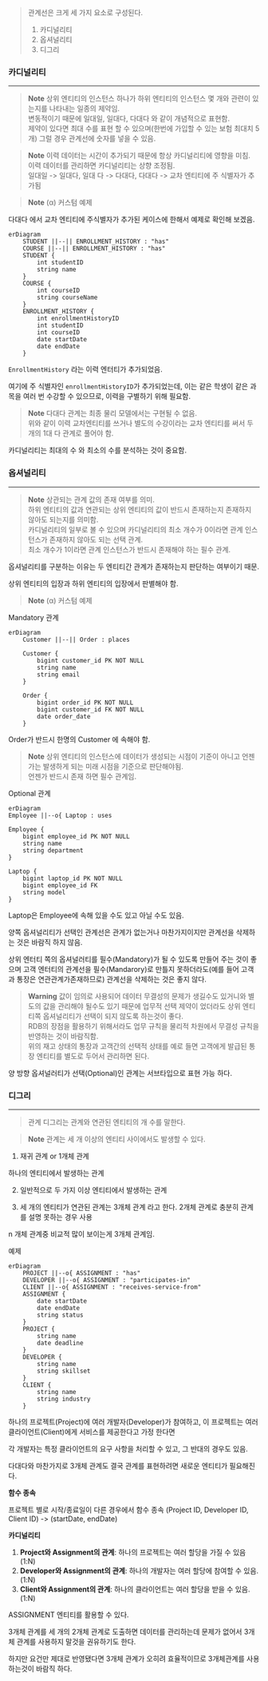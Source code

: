 >  관계선은 크게 세 가지 요소로 구성된다.
>  1. 카디널리티
>  2. 옵셔널리티
>  3. 디그리

### 카디널리티
---
>**Note**
> 상위 엔티티의 인스턴스 하나가 하위 엔티티의 인스턴스 몇 개와 관련이 있는지를 나타내는 일종의 제약임. \
> 변동적이기 때문에 일대일, 일대다, 다대다 와 같이 개념적으로 표현함. \
> 제약이 있다면 최대 수를 표현 할 수 있으며(한번에 가입할 수 있는 보험 최대치 5개) 그럴 경우 관계선에 숫자를 넣을 수 있음.

>**Note**
>이력 데이터는 시간이 추가되기 때문에 항상 카디널리티에 영향을 미침. \
>이력 데이터를 관리하면 카디널리티는 상향 조정됨. \
>일대일 -> 일대다, 일대 다 -> 다대다, 다대다 -> 교차 엔티티에 주 식별자가 추가됨

>**Note**
> (α) 커스텀 예제

다대다 에서 교차 엔티티에 주식별자가 추가된 케이스에 한해서 예제로 확인해 보겠음.

```mermaid
erDiagram
    STUDENT ||--|| ENROLLMENT_HISTORY : "has"
    COURSE ||--|| ENROLLMENT_HISTORY : "has"
    STUDENT {
        int studentID
        string name
    }
    COURSE {
        int courseID
        string courseName
    }
    ENROLLMENT_HISTORY {
        int enrollmentHistoryID
        int studentID
        int courseID
        date startDate
        date endDate
    }
```
`EnrollmentHistory` 라는 이력 엔터티가 추가되었음.

여기에 주 식별자인 `enrollmentHistoryID`가 추가되었는데, 이는 같은 학생이 같은 과목을 여러 번 수강할 수 있으므로, 이력을 구별하기 위해 필요함.

>**Note**
>다대다 관계는 최종 물리 모델에서는 구현될 수 없음. \
>위와 같이 이력 교차엔티티를 쓰거나 별도의 수강이라는 교차 엔티티를 써서 두개의 1대 다 관계로 풀어야 함.

카디널리티는 최대의 수 와 최소의 수를 분석하는 것이 중요함.

### 옵셔널리티
---
>**Note**
> 상관되는 관계 값의 존재 여부를 의미. \
> 하위 엔티티의 값과 연관되는 상위 엔티티의 값이 반드시 존재하는지 존재하지 않아도 되는지를 의미함. \
> 카디널리티의 일부로 볼 수 있으며 카디널리티의 최소 개수가 0이라면 관계 인스턴스가 존재하지 않아도 되는 선택 관계. \
> 최소 개수가 1이라면 관계 인스턴스가 반드시 존재해야 하는 필수 관계.

옵셔널리티를 구분하는 이유는 두 엔티티간 관계가 존재하는지 판단하는 여부이기 때문.

상위 엔티티의 입장과 하위 엔티티의 입장에서 판별해야 함.

>**Note**
> (α) 커스텀 예제

Mandatory 관계

```mermaid
erDiagram
    Customer ||--|| Order : places
    
    Customer {
        bigint customer_id PK NOT NULL
        string name
        string email
    }
    
    Order {
        bigint order_id PK NOT NULL
        bigint customer_id FK NOT NULL
        date order_date
    }
```

Order가 반드시 한명의 Customer 에 속해야 함.

>**Note**
>상위 엔티티의 인스턴스에 데이터가 생성되는 시점이 기준이 아니고 언젠가는 발생하게 되는 미래 시점을 기준으로 판단해야됨. \
>언젠가 반드시 존재 하면 필수 관계임.


Optional 관계 

```mermaid
erDiagram
Employee ||--o{ Laptop : uses

Employee {
	bigint employee_id PK NOT NULL
	string name
	string department
}

Laptop {
	bigint laptop_id PK NOT NULL
	bigint employee_id FK
	string model
}
```

Laptop은 Employee에 속해 있을 수도 있고 아닐 수도 있음.

양쪽 옵셔널리티가 선택인 관계선은 관계가 없는거나 마찬가지이지만 관계선을 삭제하는 것은 바람직 하지 않음.

상위 엔터티 쪽의 옵셔널러티를 필수(Mandatory)가 될 수 있도록 만들어 주는 것이 좋으며 고객 엔터티의 관계선을 필수(Mandarory)로 만틀지 못하더라도(예를 들어 고객과 통장은 연관관계가존재하므로) 관계선을 삭제하는 것은 좋지 않다.

>**Warning**
>값이 임의로 사용되어 데이터 무결성의 문제가 생길수도 있거니와 별도의 값을 관리해야 될수도 있기 때문에 업무적 선택 제약이 었더라도 상위 엔티티쪽 옵셔널리티가 선택이 되지 않도록 하는것이 좋다. \
>RDB의 장점을 활용하기 위해서라도 업무 규칙을 물리적 차원에서 무결성 규칙을 반영하는 것이 바람직함. \
>위의 재고 상태의 통장과 고객간의 선택적 상태를 예로 들면 고객에게 발급된 통장 엔티티를 별도로 두어서 관리하면 된다.

양 방향 옵셔널러티가 선택(Optional)인 관계는 서브타입으로 표현 가능 하다.

### 디그리
---
> 관계 디그리는 관계와 연관된 엔티티의 개 수를 말한다.

>**Note**
>관계는 세 개 이상의 엔티티 사이에서도 발생할 수 있다. 

1. 재귀 관계 or 1개체 관계

하나의 엔티티에서 발생하는 관계

2. 일반적으로 두 가지 이상 엔티티에서 발생하는 관계

3. 세 개의 엔티티가 연관된 관계는 3개체 관계 라고 한다.
   2개체 관계로 충분히 관계를 설명 못하는 경우 사용

n 개체 관계중 비교적 많이 보이는게 3개체 관계임.

예제

```mermaid
erDiagram
    PROJECT ||--o{ ASSIGNMENT : "has"
    DEVELOPER ||--o{ ASSIGNMENT : "participates-in"
    CLIENT ||--o{ ASSIGNMENT : "receives-service-from"
    ASSIGNMENT {
        date startDate
        date endDate
        string status
    }
    PROJECT {
        string name
        date deadline
    }
    DEVELOPER {
        string name
        string skillset
    }
    CLIENT {
        string name
        string industry
    }
```

하나의 프로젝트(Project)에 여러 개발자(Developer)가 참여하고, 이 프로젝트는 여러 클라이언트(Client)에게 서비스를 제공한다고 가정 한다면

각 개발자는 특정 클라이언트의 요구  사항을 처리할 수 있고, 그 반대의 경우도 있음.

다대다와 마찬가지로 3개체 관계도 결국 관계를 표현하려면 새로운 엔티티가 필요해진다.

**함수 종속**

프로젝트 별로 시작/종료일이 다른 경우에서 함수 종속
(Project ID, Developer ID, Client ID) -> (startDate, endDate) 

**카디널리티**

1. **Project와 Assignment의 관계**: 하나의 프로젝트는 여러 할당을 가질 수 있음 (1:N)
2. **Developer와 Assignment의 관계**: 하나의 개발자는 여러 할당에 참여할 수 있음. (1:N)
3. **Client와 Assignment의 관계**: 하나의 클라이언트는 여러 할당을 받을 수 있음. (1:N)

ASSIGNMENT 엔티티를 활용할 수 있다.

3개체 관계를 세 개의 2개체 관계로 도출하면 데이터를 관리하는데 문제가 없어서 3개체 관계를 사용하지 말것을 권유하기도 한다. 

하지만 요건만 제대로 반영됐다면 3개체 관계가 오히려 효율적이므로 3개체관계를 사용하는것이 바람직 하다.

